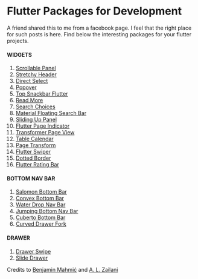 # Flutter Packages for Development

A friend shared this to me from a facebook page. I feel that the right place for such posts is here. Find below the
interesting packages for your flutter projects.

<h4>WIDGETS</h4>

<ol>

  <li>
    <a href="https://pub.dev/packages/scrollable_panel"> Scrollable Panel</a>
  </li>

  <li>
    <a href=https://pub.dev/packages/stretchy_header>Stretchy Header</a>
  </li>

  <li>
    <a href=https://pub.dev/packages/direct_select>Direct Select</a>
  </li>

  <li>
    <a href=https://pub.dev/packages/popover>Popover</a>
  </li>

  <li>
    <a href=https://pub.dev/packages/top_snackbar_flutter>Top Snackbar Flutter</a>
  </li>

  <li>
    <a href=https://pub.dev/packages/readmore>Read More</a>
  </li>

  <li>
    <a href=https://pub.dev/packages/search_choices>Search Choices</a>
  </li>

  <li>
    <a href=https://pub.dev/packages/material_floating_search_bar>Material Floating Search Bar</a>
  </li>

  <li>
    <a href=https://pub.dev/packages/sliding_up_panel>Sliding Up Panel</a>
  </li>

  <li>
    <a href=https://pub.dev/packages/flutter_page_indicator>Flutter Page Indicator</a>
  </li>

  <li>
    <a href=https://pub.dev/packages/transformer_page_view>Transformer Page View</a>
  </li>

  <li>
    <a href=https://pub.dev/packages/table_calendar>Table Calendar</a>
  </li>

  <li>
    <a href=https://pub.dev/packages/page_transition>Page Transform</a>
  </li>

  <li>
    <a href=https://pub.dev/packages/flutter_swiper>Flutter Swiper</a>
  </li>

  <li>
    <a href=https://pub.dev/packages/dotted_border>Dotted Border</a>
  </li>

  <li>
    <a href=https://pub.dev/packages/flutter_rating_bar>Flutter Rating Bar</a>
  </li>
</ol>

<h4>BOTTOM NAV BAR</h4>

<ol>
  <li>
   <a href=https://pub.dev/packages/salomon_bottom_bar>Salomon Bottom Bar</a>
  </li>

  <li>
    <a href=https://pub.dev/packages/convex_bottom_bar>Convex Bottom Bar</a>
  </li>

  <li>
    <a href=https://pub.dev/packages/water_drop_nav_bar>Water Drop Nav Bar</a>
  </li>

  <li>
    <a href=https://pub.dev/packages/jumping_bottom_nav_bar>Jumping Bottom Nav Bar</a>
  </li>

  <li>
    <a href=https://pub.dev/packages/cuberto_bottom_bar>Cuberto Bottom Bar</a>
  </li>

  <li>
   <a href=https://pub.dev/packages/curved_drawer_fork>Curved Drawer Fork</a>
  </li>

</ol>


<h4>DRAWER</h4>

<ol>
    <li>
        <a href="https://pub.dev/packages/drawer_swipe">Drawer Swipe</a>
    </li>
    <li>
        <a href="https://pub.dev/packages/slide_drawer">Slide Drawer</a>
    </li>
</ol>

Credits to <a href="https://github.com/BenjaminMahmic" target="_blank">Benjamin Mahmić</a>
and <a href=https://github.com/devpsys>A. L. Zailani</a>
